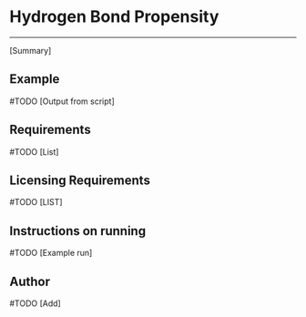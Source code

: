 # Hydrogen Bond Propensity 

----

[Summary]

## Example 

\#TODO [Output from script]

## Requirements 
\#TODO [List] 

## Licensing Requirements 
\#TODO [LIST]

## Instructions on running
\#TODO [Example run]

## Author
\#TODO [Add] 